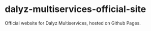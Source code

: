 # dalyz-multiservices-official-site
Official website for Dalyz Multiservices, hosted on Github Pages. 
